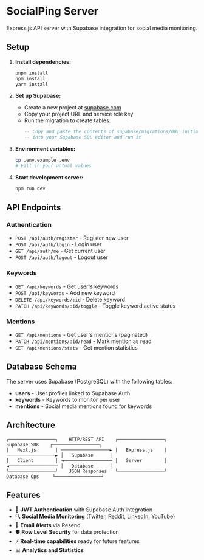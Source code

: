 # SocialPing Server

Express.js API server with Supabase integration for social media monitoring.

## Setup

1. **Install dependencies:**

   ```bash
   pnpm install
   npm install
   yarn install
   ```

2. **Set up Supabase:**

   - Create a new project at [supabase.com](https://supabase.com)
   - Copy your project URL and service role key
   - Run the migration to create tables:
     ```sql
     -- Copy and paste the contents of supabase/migrations/001_initial_schema.sql
     -- into your Supabase SQL editor and run it
     ```

3. **Environment variables:**

   ```bash
   cp .env.example .env
   # Fill in your actual values
   ```

4. **Start development server:**
   ```bash
   npm run dev
   ```

## API Endpoints

### Authentication

- `POST /api/auth/register` - Register new user
- `POST /api/auth/login` - Login user
- `GET /api/auth/me` - Get current user
- `POST /api/auth/logout` - Logout user

### Keywords

- `GET /api/keywords` - Get user's keywords
- `POST /api/keywords` - Add new keyword
- `DELETE /api/keywords/:id` - Delete keyword
- `PATCH /api/keywords/:id/toggle` - Toggle keyword active status

### Mentions

- `GET /api/mentions` - Get user's mentions (paginated)
- `PATCH /api/mentions/:id/read` - Mark mention as read
- `GET /api/mentions/stats` - Get mention statistics

## Database Schema

The server uses Supabase (PostgreSQL) with the following tables:

- **users** - User profiles linked to Supabase Auth
- **keywords** - Keywords to monitor per user
- **mentions** - Social media mentions found for keywords

## Architecture

```
┌─────────────────┐    HTTP/REST API    ┌─────────────────┐    Supabase SDK    ┌─────────────────┐
│   Next.js       │ ──────────────────► │   Express.js    │ ──────────────────► │   Supabase      │
│   Client        │ ◄────────────────── │   Server        │ ◄────────────────── │   Database      │
└─────────────────┘    JSON Responses   └─────────────────┘    Database Ops     └─────────────────┘
```

## Features

- 🔐 **JWT Authentication** with Supabase Auth integration
- 🔍 **Social Media Monitoring** (Twitter, Reddit, LinkedIn, YouTube)
- 📧 **Email Alerts** via Resend
- 🛡️ **Row Level Security** for data protection
- ⚡ **Real-time capabilities** ready for future features
- 📊 **Analytics and Statistics**
